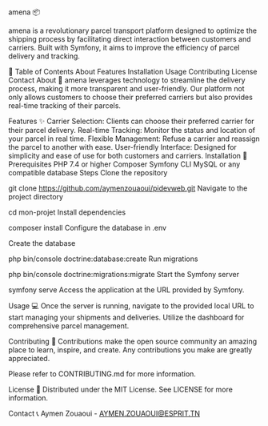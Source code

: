 amena 📦



amena is a revolutionary parcel transport platform designed to optimize the shipping process by facilitating direct interaction between customers and carriers. Built with Symfony, it aims to improve the efficiency of parcel delivery and tracking.


📖 Table of Contents
About
Features
Installation
Usage
Contributing
License
Contact
About 🌟
amena leverages technology to streamline the delivery process, making it more transparent and user-friendly. Our platform not only allows customers to choose their preferred carriers but also provides real-time tracking of their parcels.

Features ✨
Carrier Selection: Clients can choose their preferred carrier for their parcel delivery.
Real-time Tracking: Monitor the status and location of your parcel in real time.
Flexible Management: Refuse a carrier and reassign the parcel to another with ease.
User-friendly Interface: Designed for simplicity and ease of use for both customers and carriers.
Installation 🔧
Prerequisites
PHP 7.4 or higher
Composer
Symfony CLI
MySQL or any compatible database
Steps
Clone the repository



git clone https://github.com/aymenzouaoui/pidevweb.git
Navigate to the project directory



cd mon-projet
Install dependencies



composer install
Configure the database in .env

Create the database



php bin/console doctrine:database:create
Run migrations


php bin/console doctrine:migrations:migrate
Start the Symfony server



symfony serve
Access the application at the URL provided by Symfony.

Usage 💻
Once the server is running, navigate to the provided local URL to start managing your shipments and deliveries. Utilize the dashboard for comprehensive parcel management.

Contributing 🤝
Contributions make the open source community an amazing place to learn, inspire, and create. Any contributions you make are greatly appreciated.

Please refer to CONTRIBUTING.md for more information.

License 📄
Distributed under the MIT License. See LICENSE for more information.

Contact 📞
Aymen Zouaoui - AYMEN.ZOUAOUI@ESPRIT.TN